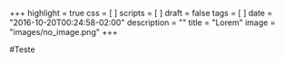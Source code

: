 +++
highlight = true
css = [
]
scripts = [
]
draft = false 
tags = [
]
date = "2016-10-20T00:24:58-02:00"
description = ""
title = "Lorem"
image = "images/no_image.png"
+++

#Teste


